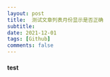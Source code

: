 ```yaml
---
layout: post
title:  测试文章列表月份显示是否正确
subtitle: 
date: 2021-12-01
tags: [Github]
comments: false
---
```


#### test